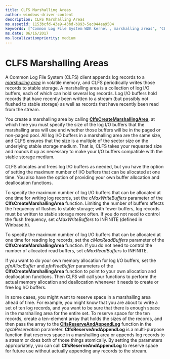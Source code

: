 ```yaml
---
title: CLFS Marshalling Areas
author: windows-driver-content
description: CLFS Marshalling Areas
ms.assetid: 1153bcfd-43e9-43bd-b893-5ec044ea9584
keywords: ["Common Log File System WDK kernel , marshalling areas", "CLFS WDK kernel , marshalling areas", "marshalling areas WDK CLFS", "log I/O buffers WDK CLFS", "maximum number of log I/O buffers WDK CLFS", "memory allocations WDK CLFS", "buffers WDK CLFS", "appending records WDK CLFS", "stable storage WDK CLFS", "volatile memory WDK CLFS", "storage WDK CLFS"]
ms.date: 06/16/2017
ms.localizationpriority: medium
---
```


# CLFS Marshalling Areas





A Common Log File System (CLFS) client appends log records to a [*marshalling area*](clfs-terminology.md#kernel-clfs-term-marshalling-area) in volatile memory, and CLFS periodically writes those records to stable storage. A marshalling area is a collection of log I/O buffers, each of which can hold several log records. Log I/O buffers hold records that have recently been written to a stream (but possibly not flushed to stable storage) as well as records that have recently been read from the stream.

You create a marshalling area by calling [**ClfsCreateMarshallingArea**](https://msdn.microsoft.com/library/windows/hardware/ff541520), at which time you must specify the size of the log I/O buffers that the marshalling area will use and whether those buffers will be in the paged or non-paged pool. All log I/O buffers in a marshalling area are the same size, and CLFS ensures that the size is a multiple of the sector size on the underlying stable storage medium. That is, CLFS takes your requested size and rounds it up as necessary to make your I/O buffers compatible with the stable storage medium.

CLFS allocates and frees log I/O buffers as needed, but you have the option of setting the maximum number of I/O buffers that can be allocated at one time. You also have the option of providing your own buffer allocation and deallocation functions.

To specify the maximum number of log I/O buffers that can be allocated at one time for writing log records, set the *cMaxWriteBuffers* parameter of the **ClfsCreateMarshallingArea** function. Limiting the number of buffers affects the frequency of flushes to stable storage; with fewer buffers, log records must be written to stable storage more often. If you do not need to control the flush frequency, set *cMaxWriteBuffers* to INFINITE (defined in Winbase.h).

To specify the maximum number of log I/O buffers that can be allocated at one time for reading log records, set the *cMaxReadBuffers* parameter of the **ClfsCreateMarshallingArea** function. If you do not need to control the number of allocated read buffers, set *cMaxReadBuffers* to INFINITE.

If you want to do your own memory allocation for log I/O buffers, set the *pfnAllocBuffer* and *pfnFreeBuffer* parameters of the **ClfsCreateMarshallingArea** function to point to your own allocation and deallocation functions. Then CLFS will call your functions to perform the actual memory allocation and deallocation whenever it needs to create or free log I/O buffers.

In some cases, you might want to reserve space in a marshalling area ahead of time. For example, you might know that you are about to write a set of ten log records, and you want to be sure that there is enough space in the marshalling area for the entire set. To reserve space for the ten records, create a ten-element array that holds the sizes of the records, and then pass the array to the [**ClfsReserveAndAppendLog**](https://msdn.microsoft.com/library/windows/hardware/ff541723) function in the *rgcbReservation* parameter. **ClfsReserveAndAppendLog** is a multi-purpose function that reserves space in a marshalling area or appends log records to a stream or does both of those things atomically. By setting the parameters appropriately, you can call **ClfsReserveAndAppendLog** to reserve space for future use without actually appending any records to the stream.

 

 




